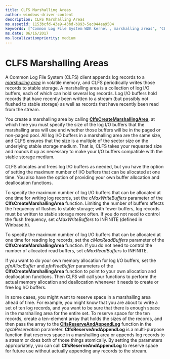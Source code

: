 ```yaml
---
title: CLFS Marshalling Areas
author: windows-driver-content
description: CLFS Marshalling Areas
ms.assetid: 1153bcfd-43e9-43bd-b893-5ec044ea9584
keywords: ["Common Log File System WDK kernel , marshalling areas", "CLFS WDK kernel , marshalling areas", "marshalling areas WDK CLFS", "log I/O buffers WDK CLFS", "maximum number of log I/O buffers WDK CLFS", "memory allocations WDK CLFS", "buffers WDK CLFS", "appending records WDK CLFS", "stable storage WDK CLFS", "volatile memory WDK CLFS", "storage WDK CLFS"]
ms.date: 06/16/2017
ms.localizationpriority: medium
---
```


# CLFS Marshalling Areas





A Common Log File System (CLFS) client appends log records to a [*marshalling area*](clfs-terminology.md#kernel-clfs-term-marshalling-area) in volatile memory, and CLFS periodically writes those records to stable storage. A marshalling area is a collection of log I/O buffers, each of which can hold several log records. Log I/O buffers hold records that have recently been written to a stream (but possibly not flushed to stable storage) as well as records that have recently been read from the stream.

You create a marshalling area by calling [**ClfsCreateMarshallingArea**](https://msdn.microsoft.com/library/windows/hardware/ff541520), at which time you must specify the size of the log I/O buffers that the marshalling area will use and whether those buffers will be in the paged or non-paged pool. All log I/O buffers in a marshalling area are the same size, and CLFS ensures that the size is a multiple of the sector size on the underlying stable storage medium. That is, CLFS takes your requested size and rounds it up as necessary to make your I/O buffers compatible with the stable storage medium.

CLFS allocates and frees log I/O buffers as needed, but you have the option of setting the maximum number of I/O buffers that can be allocated at one time. You also have the option of providing your own buffer allocation and deallocation functions.

To specify the maximum number of log I/O buffers that can be allocated at one time for writing log records, set the *cMaxWriteBuffers* parameter of the **ClfsCreateMarshallingArea** function. Limiting the number of buffers affects the frequency of flushes to stable storage; with fewer buffers, log records must be written to stable storage more often. If you do not need to control the flush frequency, set *cMaxWriteBuffers* to INFINITE (defined in Winbase.h).

To specify the maximum number of log I/O buffers that can be allocated at one time for reading log records, set the *cMaxReadBuffers* parameter of the **ClfsCreateMarshallingArea** function. If you do not need to control the number of allocated read buffers, set *cMaxReadBuffers* to INFINITE.

If you want to do your own memory allocation for log I/O buffers, set the *pfnAllocBuffer* and *pfnFreeBuffer* parameters of the **ClfsCreateMarshallingArea** function to point to your own allocation and deallocation functions. Then CLFS will call your functions to perform the actual memory allocation and deallocation whenever it needs to create or free log I/O buffers.

In some cases, you might want to reserve space in a marshalling area ahead of time. For example, you might know that you are about to write a set of ten log records, and you want to be sure that there is enough space in the marshalling area for the entire set. To reserve space for the ten records, create a ten-element array that holds the sizes of the records, and then pass the array to the [**ClfsReserveAndAppendLog**](https://msdn.microsoft.com/library/windows/hardware/ff541723) function in the *rgcbReservation* parameter. **ClfsReserveAndAppendLog** is a multi-purpose function that reserves space in a marshalling area or appends log records to a stream or does both of those things atomically. By setting the parameters appropriately, you can call **ClfsReserveAndAppendLog** to reserve space for future use without actually appending any records to the stream.

 

 




